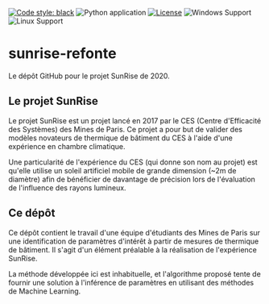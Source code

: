 [![Code style: black](https://img.shields.io/badge/code%20style-black-000000.svg)](https://github.com/psf/black)
![Python application](https://github.com/18tbr/sunrise-refonte/workflows/Python%20application/badge.svg)
[![License](https://img.shields.io/github/license/18tbr/sunrise-refonte)](https://github.com/18tbr/sunrise-refonte/blob/master/LICENSE)
![Windows Support](https://img.shields.io/badge/Windows-Support-brightgreen.svg)
![Linux Support](https://img.shields.io/badge/Linux-Support-brightgreen.svg)
# sunrise-refonte
Le dépôt GitHub pour le projet SunRise de 2020.

## Le projet SunRise
Le projet SunRise est un projet lancé en 2017 par le CES (Centre d'Efficacité des Systèmes) des Mines de Paris. Ce projet a pour but de valider des modèles novateurs de thermique de bâtiment du CES à l'aide d'une expérience en chambre climatique.

Une particularité de l'expérience du CES (qui donne son nom au projet) est qu'elle utilise un soleil artificiel mobile de grande dimension (~2m de diamètre) afin de bénéficier de davantage de précision lors de l'évaluation de l'influence des rayons lumineux.

## Ce dépôt
Ce dépôt contient le travail d'une équipe d'étudiants des Mines de Paris sur une identification de paramètres d'intérêt à partir de mesures de thermique de bâtiment. Il s'agit d'un élément préalable à la réalisation de l'expérience SunRise.

La méthode développée ici est inhabituelle, et l'algorithme proposé tente de fournir une solution à l'inférence de paramètres en utilisant des méthodes de Machine Learning.
